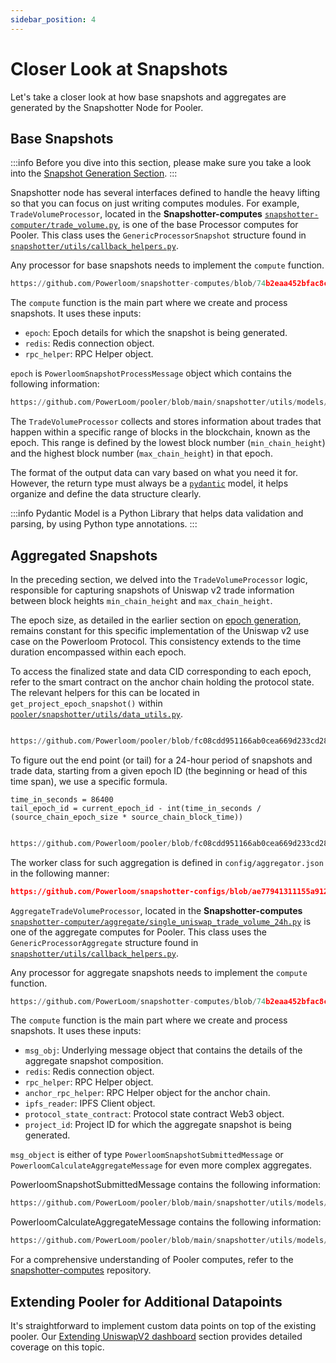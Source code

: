 ```yaml
---
sidebar_position: 4
---
```

# Closer Look at Snapshots
Let's take a closer look at how base snapshots and aggregates are generated by the Snapshotter Node for Pooler.

## Base Snapshots

:::info
Before you dive into this section, please make sure you take a look into the [Snapshot Generation Section](/Protocol/Specifications/Snapshotter/snapshot-build#base-snapshots).
:::

Snapshotter node has several interfaces defined to handle the heavy lifting so that you can focus on just writing computes modules. For example, `TradeVolumeProcessor`, located in the **Snapshotter-computes** [`snapshotter-computer/trade_volume.py`](https://github.com/Powerloom/snapshotter-computes/blob/eth_uniswapv2/trade_volume.py), is one of the base Processor computes for Pooler. This class uses the `GenericProcessorSnapshot` structure found in [`snapshotter/utils/callback_helpers.py`](https://github.com/Powerloom/pooler/blob/main/snapshotter/utils/callback_helpers.py).

Any processor for base snapshots needs to implement the `compute` function.

```python reference
https://github.com/Powerloom/snapshotter-computes/blob/74b2eaa452bfac8c0e4e0a7ed74a4d2748e9c224/trade_volume.py#L23-L28
```

The `compute` function is the main part where we create and process snapshots. It uses these inputs:
- `epoch`: Epoch details for which the snapshot is being generated.
- `redis`: Redis connection object.
- `rpc_helper`: RPC Helper object.

`epoch` is `PowerloomSnapshotProcessMessage` object which contains the following information:
```python reference
https://github.com/PowerLoom/pooler/blob/main/snapshotter/utils/models/message_models.py#L46-L50
```

The `TradeVolumeProcessor` collects and stores information about trades that happen within a specific range of blocks in the blockchain, known as the epoch. This range is defined by the lowest block number (`min_chain_height`) and the highest block number (`max_chain_height`) in that epoch.

The format of the output data can vary based on what you need it for. However, the return type must always be a [`pydantic`](https://pypi.org/project/pydantic/) model, it helps organize and define the data structure clearly.


:::info
Pydantic Model is a Python Library that helps data validation and parsing, by using Python type annotations.
:::

## Aggregated Snapshots

In the preceding section, we delved into the `TradeVolumeProcessor` logic, responsible for capturing snapshots of Uniswap v2 trade information between block heights `min_chain_height` and `max_chain_height`.

The epoch size, as detailed in the earlier section on [epoch generation](/Protocol/Specifications/Epoch), remains constant for this specific implementation of the Uniswap v2 use case on the Powerloom Protocol. This consistency extends to the time duration encompassed within each epoch.

To access the finalized state and data CID corresponding to each epoch, refer to the smart contract on the anchor chain holding the protocol state. The relevant helpers for this can be located in `get_project_epoch_snapshot()` within [`pooler/snapshotter/utils/data_utils.py`](https://github.com/Powerloom/pooler/blob/main/snapshotter/utils/data_utils.py).

```python reference

https://github.com/Powerloom/pooler/blob/fc08cdd951166ab0cea669d233cd28d0639f628d/snapshotter/utils/data_utils.py#L273-L295

```

To figure out the end point (or tail) for a 24-hour period of snapshots and trade data, starting from a given epoch ID (the beginning or head of this time span), we use a specific formula.

```
time_in_seconds = 86400
tail_epoch_id = current_epoch_id - int(time_in_seconds / (source_chain_epoch_size * source_chain_block_time))
```

```python reference 

https://github.com/Powerloom/pooler/blob/fc08cdd951166ab0cea669d233cd28d0639f628d/snapshotter/utils/data_utils.py#L507-L546
```

The worker class for such aggregation is defined in  `config/aggregator.json`  in the following manner:

```json reference 
https://github.com/Powerloom/snapshotter-configs/blob/ae77941311155a9126205af08735c3dfa5d72ac2/aggregator.example.json#L3-L10

```

`AggregateTradeVolumeProcessor`, located in the **Snapshotter-computes** [`snapshotter-computer/aggregate/single_uniswap_trade_volume_24h.py`](https://github.com/Powerloom/snapshotter-computes/blob/eth_uniswapv2/aggregate/single_uniswap_trade_volume_24h.py) is one of the aggregate computes for Pooler. This class uses the `GenericProcessorAggregate` structure found in [`snapshotter/utils/callback_helpers.py`](https://github.com/Powerloom/pooler/blob/main/snapshotter/utils/callback_helpers.py).

Any processor for aggregate snapshots needs to implement the `compute` function.

```python reference
https://github.com/PowerLoom/snapshotter-computes/blob/74b2eaa452bfac8c0e4e0a7ed74a4d2748e9c224/aggregate/single_uniswap_trade_volume_24h.py#L110-L118
```

The `compute` function is the main part where we create and process snapshots. It uses these inputs:
- `msg_obj`: Underlying message object that contains the details of the aggregate snapshot composition.
- `redis`: Redis connection object.
- `rpc_helper`: RPC Helper object.
- `anchor_rpc_helper`: RPC Helper object for the anchor chain.
- `ipfs_reader`: IPFS Client object.
- `protocol_state_contract`: Protocol state contract Web3 object.
- `project_id`: Project ID for which the aggregate snapshot is being generated.
  
`msg_object` is either of type `PowerloomSnapshotSubmittedMessage` or `PowerloomCalculateAggregateMessage` for even more complex aggregates.

PowerloomSnapshotSubmittedMessage contains the following information:
```python reference
https://github.com/PowerLoom/pooler/blob/main/snapshotter/utils/models/message_models.py#L46-L50
```

PowerloomCalculateAggregateMessage contains the following information:
```python reference
https://github.com/PowerLoom/pooler/blob/main/snapshotter/utils/models/message_models.py#L90-L93
```

For a comprehensive understanding of Pooler computes, refer to the [snapshotter-computes](https://github.com/PowerLoom/snapshotter-computes/tree/eth_uniswapv2) repository.

## Extending Pooler for Additional Datapoints

It's straightforward to implement custom data points on top of the existing pooler. Our [Extending UniswapV2 dashboard](/build-with-powerloom/use-cases/building-new-usecase/extending-uniswapv2-dashboard) section provides detailed coverage on this topic.
